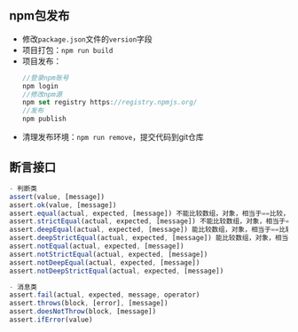 ## npm包发布
- 修改`package.json`文件的`version`字段
- 项目打包：`npm run build`
- 项目发布：
  ```js
  //登录npm账号
  npm login
  //修改npm源
  npm set registry https://registry.npmjs.org/
  //发布
  npm publish
  ```
- 清理发布环境：`npm run remove`，提交代码到git仓库


## 断言接口
```js
- 判断类
assert(value, [message])
assert.ok(value, [message])
assert.equal(actual, expected, [message]) 不能比较数组，对象，相当于==比较，不需要比较类型
assert.strictEqual(actual, expected, [message]) 不能比较数组，对象，相当于===比较，需要比较类型
assert.deepEqual(actual, expected, [message]) 能比较数组，对象，相当于==比较，不需要比较类型
assert.deepStrictEqual(actual, expected, [message]) 能比较数组，对象，相当于===比较，需要比较类型
assert.notEqual(actual, expected, [message])
assert.notStrictEqual(actual, expected, [message])
assert.notDeepEqual(actual, expected, [message])
assert.notDeepStrictEqual(actual, expected, [message])

- 消息类
assert.fail(actual, expected, message, operator)
assert.throws(block, [error], [message])
assert.doesNotThrow(block, [message])
assert.ifError(value)
```